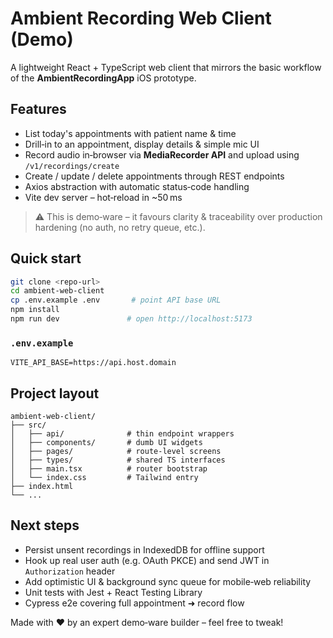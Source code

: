 
# Ambient Recording Web Client (Demo)

A lightweight React + TypeScript web client that mirrors the basic workflow of the **AmbientRecordingApp** iOS prototype.

## Features

- List today's appointments with patient name & time
- Drill‑in to an appointment, display details & simple mic UI
- Record audio in‑browser via **MediaRecorder API** and upload using `/v1/recordings/create`
- Create / update / delete appointments through REST endpoints
- Axios abstraction with automatic status‑code handling
- Vite dev server – hot‑reload in ~50 ms

> ⚠️  This is demo‑ware – it favours clarity & traceability over production hardening (no auth, no retry queue, etc.).

## Quick start

```bash
git clone <repo-url>
cd ambient-web-client
cp .env.example .env       # point API base URL
npm install
npm run dev               # open http://localhost:5173
```

### `.env.example`

```
VITE_API_BASE=https://api.host.domain
```

## Project layout

```
ambient-web-client/
├── src/
│   ├── api/              # thin endpoint wrappers
│   ├── components/       # dumb UI widgets
│   ├── pages/            # route-level screens
│   ├── types/            # shared TS interfaces
│   ├── main.tsx          # router bootstrap
│   └── index.css         # Tailwind entry
├── index.html
└── ...
```

## Next steps

* Persist unsent recordings in IndexedDB for offline support  
* Hook up real user auth (e.g. OAuth PKCE) and send JWT in `Authorization` header  
* Add optimistic UI & background sync queue for mobile‑web reliability  
* Unit tests with Jest + React Testing Library  
* Cypress e2e covering full appointment ➜ record flow  

Made with ❤️ by an expert demo‑ware builder – feel free to tweak!
